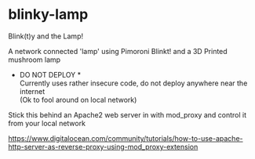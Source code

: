# blinky-lamp 
Blink(t)y and the Lamp! 

A network connected 'lamp' using Pimoroni Blinkt! and a 3D Printed mushroom lamp  

* DO NOT DEPLOY *  
Currently uses rather insecure code, do not deploy anywhere near the internet  
(Ok to fool around on local network)  

Stick this behind an Apache2 web server in with mod_proxy and control it from your local network

https://www.digitalocean.com/community/tutorials/how-to-use-apache-http-server-as-reverse-proxy-using-mod_proxy-extension



